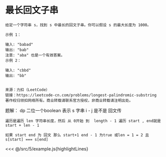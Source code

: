 # 最长回文子串

    给定一个字符串 s，找到 s 中最长的回文子串。你可以假设 s 的最大长度为 1000。

    示例 1：

    输入: "babad"
    输出: "bab"
    注意: "aba" 也是一个有效答案。
    示例 2：

    输入: "cbbd"
    输出: "bb"


    来源：力扣（LeetCode）
    链接：https://leetcode-cn.com/problems/longest-palindromic-substring
    著作权归领扣网络所有。商业转载请联系官方授权，非商业转载请注明出处。

题解：
    dp 二位一个boolean 表示 s 字串 i - j 是不是 回文传

    遍历是遍历 len 字符串长度，然后 从 0开始 到  length - 1 遍历 start , end就是 start + len - 1

    如果 start end 为 回文 那么 start+1 end - 1 为true 或len = 1 = 2 且 s[start] === s[end] 
    
<<< @/src/5/example.js{highlightLines} 